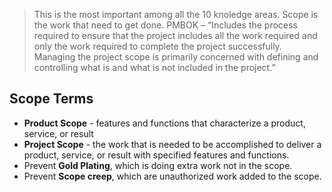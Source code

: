 > This is the most important among all the 10 knoledge areas.
> Scope is the work that need to get done.
> PMBOK – “Includes the process required to ensure that the project includes all the work
required and only the work required to complete the project successfully. Managing the
project scope is primarily concerned with defining and controlling what is and what is not
included in the project.”

## Scope Terms
* **Product Scope** - features and functions that characterize a
product, service, or result
* **Project Scope** - the work that is needed to be accomplished to
deliver a product, service, or result with specified features and
functions.
* Prevent **Gold Plating**, which is doing extra work not in the scope.
* Prevent **Scope creep**, which are unauthorized work added to the
scope. 


